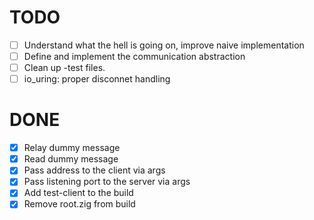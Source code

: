 # TODO

- [ ] Understand what the hell is going on, improve naive implementation
- [ ] Define and implement the communication abstraction
- [ ] Clean up -test files.
- [ ] io_uring: proper disconnet handling

# DONE

- [x] Relay dummy message
- [x] Read dummy message
- [x] Pass address to the client via args
- [x] Pass listening port to the server via args
- [x] Add test-client to the build
- [x] Remove root.zig from build
